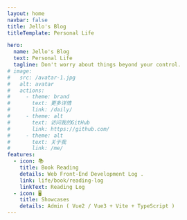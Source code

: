 ```yaml
---
layout: home
navbar: false
title: Jello's Blog
titleTemplate: Personal Life

hero:
  name: Jello's Blog
  text: Personal Life
  tagline: Don't worry about things beyond your control.
# image:
#   src: /avatar-1.jpg
#   alt: avatar
#   actions:
#     - theme: brand
#       text: 更多详情
#       link: /daily/
#     - theme: alt
#       text: 访问我的GitHub
#       link: https://github.com/
#     - theme: alt
#       text: 关于我
#       link: /me/
features:
  - icon: 📚
    title: Book Reading
    details: Web Front-End Development Log .
    link: life/book/reading-log
    linkText: Reading Log
  - icon: 🖥️
    title: Showcases
    details: Admin ( Vue2 / Vue3 + Vite + TypeScript )
---
```

